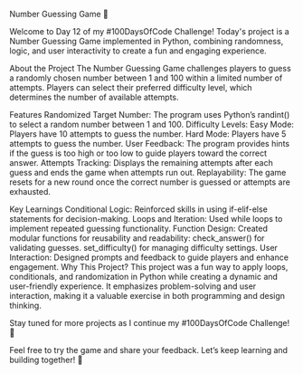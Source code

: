 Number Guessing Game 🎲

Welcome to Day 12 of my #100DaysOfCode Challenge! Today's project is a Number Guessing Game implemented in Python, combining randomness, logic, and user interactivity to create a fun and engaging experience.

About the Project
The Number Guessing Game challenges players to guess a randomly chosen number between 1 and 100 within a limited number of attempts. Players can select their preferred difficulty level, which determines the number of available attempts.

Features
Randomized Target Number: The program uses Python’s randint() to select a random number between 1 and 100.
Difficulty Levels:
Easy Mode: Players have 10 attempts to guess the number.
Hard Mode: Players have 5 attempts to guess the number.
User Feedback: The program provides hints if the guess is too high or too low to guide players toward the correct answer.
Attempts Tracking: Displays the remaining attempts after each guess and ends the game when attempts run out.
Replayability: The game resets for a new round once the correct number is guessed or attempts are exhausted.

Key Learnings
Conditional Logic: Reinforced skills in using if-elif-else statements for decision-making.
Loops and Iteration: Used while loops to implement repeated guessing functionality.
Function Design: Created modular functions for reusability and readability:
check_answer() for validating guesses.
set_difficulty() for managing difficulty settings.
User Interaction: Designed prompts and feedback to guide players and enhance engagement.
Why This Project?
This project was a fun way to apply loops, conditionals, and randomization in Python while creating a dynamic and user-friendly experience. It emphasizes problem-solving and user interaction, making it a valuable exercise in both programming and design thinking.

Stay tuned for more projects as I continue my #100DaysOfCode Challenge! 🚀

Feel free to try the game and share your feedback. Let’s keep learning and building together! 🎯
